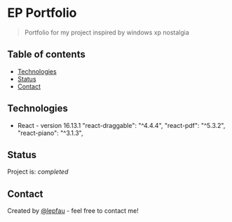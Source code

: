 # EP Portfolio

> Portfolio for my project inspired by windows xp nostalgia
## Table of contents

- [Technologies](#technologies)
- [Status](#status)
- [Contact](#contact)

## Technologies

- React - version 16.13.1
"react-draggable": "^4.4.4",
"react-pdf": "^5.3.2",
"react-piano": "^3.1.3",

## Status

Project is: _completed_

## Contact

Created by [@lepfau](https://www.github.com/lepfau) - feel free to contact me!
